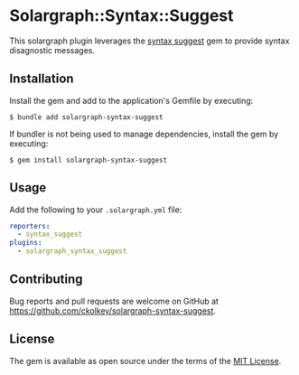 # Solargraph::Syntax::Suggest

This solargraph plugin leverages the [syntax suggest](https://github.com/ruby/syntax_suggest) gem to provide syntax disagnostic messages.

## Installation

Install the gem and add to the application's Gemfile by executing:

    $ bundle add solargraph-syntax-suggest

If bundler is not being used to manage dependencies, install the gem by executing:

    $ gem install solargraph-syntax-suggest

## Usage

Add the following to your `.solargraph.yml` file:
```yml
reporters:
  - syntax_suggest
plugins:
  - solargraph_syntax_suggest
```

## Contributing

Bug reports and pull requests are welcome on GitHub at https://github.com/ckolkey/solargraph-syntax-suggest.

## License

The gem is available as open source under the terms of the [MIT License](https://opensource.org/licenses/MIT).
